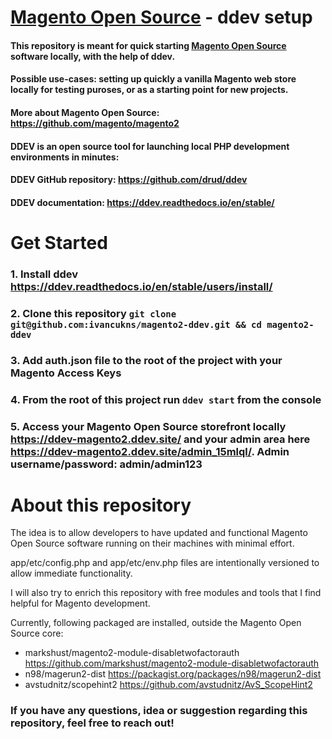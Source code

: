 # [Magento Open Source](https://github.com/magento/magento2) - ddev setup

#### This repository is meant for quick starting [Magento Open Source](https://github.com/magento/magento2) software locally, with the help of ddev.
#### Possible use-cases: setting up quickly a vanilla Magento web store locally for testing puroses, or as a starting point for new projects.
#### More about Magento Open Source: https://github.com/magento/magento2

#### DDEV is an open source tool for launching local PHP development environments in minutes:
#### DDEV GitHub repository: https://github.com/drud/ddev
#### DDEV documentation: https://ddev.readthedocs.io/en/stable/

# Get Started

### 1. Install ddev https://ddev.readthedocs.io/en/stable/users/install/
### 2. Clone this repository `git clone git@github.com:ivancukns/magento2-ddev.git && cd magento2-ddev`
### 3. Add auth.json file to the root of the project with your Magento Access Keys
### 4. From the root of this project run `ddev start` from the console
### 5. Access your Magento Open Source storefront locally https://ddev-magento2.ddev.site/ and your admin area here https://ddev-magento2.ddev.site/admin_15mlql/. Admin username/password: admin/admin123

# About this repository

The idea is to allow developers to have updated and functional Magento Open Source software running on their machines with minimal effort.

app/etc/config.php and app/etc/env.php files are intentionally versioned to allow immediate functionality. 

I will also try to enrich this repository with free modules and tools that I find helpful for Magento development.

Currently, following packaged are installed, outside the Magento Open Source core:

- markshust/magento2-module-disabletwofactorauth https://github.com/markshust/magento2-module-disabletwofactorauth
- n98/magerun2-dist https://packagist.org/packages/n98/magerun2-dist
- avstudnitz/scopehint2 https://github.com/avstudnitz/AvS_ScopeHint2

### If you have any questions, idea or suggestion regarding this repository, feel free to reach out! 